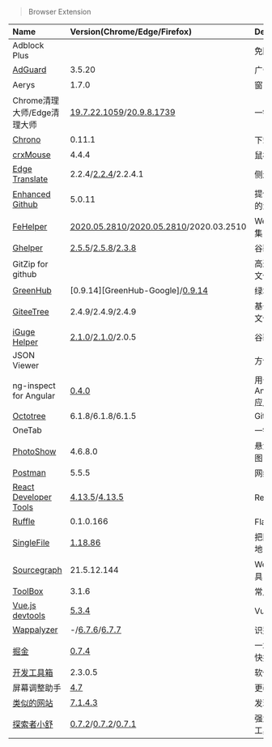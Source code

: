 > Browser Extension

| Name                              | Version(Chrome/Edge/Firefox)                                               | Description                          |
| :-------------------------------- | :------------------------------------------------------------------------- | :----------------------------------- |
| Adblock Plus                      |                                                                            | 免除广告困扰                         |
| [AdGuard][AdGuard]                | 3.5.20                                                                     | 广告拦截器                           |
| Aerys                             | 1.7.0                                                                      | 窗口标签管理器                       |
| Chrome清理大师/Edge清理大师       | [19.7.22.1059][CleanMaster-Google]/[20.9.8.1739][CleanMaster-Edge]         | 一键清理浏览器垃圾                   |
| [Chrono][Chrono]                  | 0.11.1                                                                     | 下载管理器                           |
| [crxMouse][crxMouse]              | 4.4.4                                                                      | 鼠标手势                             |
| [Edge Translate][EdgeTranslate]   | 2.2.4/[2.2.4][EdgeTranslate-Edge]/2.2.4.1                                  | 侧边翻译                             |
| [Enhanced Github][EnhancedGithub] | 5.0.11                                                                     | 提供GitHub附加组件的浏览器扩展       |
| [FeHelper][FeHelper]              | [2020.05.2810][FeHelper-Google]/[2020.05.2810][FeHelper-Edge]/2020.03.2510 | Web开发者常用工具集                  |
| [Ghelper][Ghelper]                | [2.5.5][Ghelper-Google]/[2.5.8][Ghelper-Edge]/[2.3.8][Ghelper-Firefox]     | 谷歌上网助手                         |
| GitZip for github                 |                                                                            | 高速下载GitHub项目文件夹             |
| [GreenHub][GreenHub]              | [0.9.14][GreenHub-Google]/[0.9.14][GreenHub-Edge]                          | 绿墙-网络出海工具                    |
| [GiteeTree][GiteeTree]            | 2.4.9/2.4.9/2.4.9                                                          | 基于Octotree的码云文件树插件         |
| [iGuge Helper][iGuge]             | [2.1.0][iGuge-Google]/[2.1.0][iGuge-Edge]/2.0.5                            | 谷歌学术助手                         |
| JSON Viewer                       |                                                                            | 方便查看Json结构                     |
| ng-inspect for Angular            | [0.4.0][ng-inspect-for-angular-Google]                                     | 用于调试Angular(1.x/4+/lvy)应用程序  |
| [Octotree][Octotree]              | 6.1.8/6.1.8/6.1.5                                                          | GitHub Code Tree                     |
| OneTab                            |                                                                            | 一键合并Tab                          |
| [PhotoShow][PhotoShow]            | 4.6.8.0                                                                    | 悬浮快速查看网页原图                 |
| [Postman][Postman]                | 5.5.5                                                                      | 网络API测试工具                      |
| [React Developer Tools][React]    | [4.13.5][React-Google]/[4.13.5][React-Edge]                                | React开发工具                        |
| [Ruffle][Ruffle]                  | 0.1.0.166                                                                  | Flash模拟器                          |
| [SingleFile][SingleFile]          | [1.18.86][SingleFile-Google]                                               | 把网页完整保存到本地                 |
| [Sourcegraph][Sourcegraph]        | 21.5.12.144                                                                | Web代码搜索浏览工具                  |
| [ToolBox][ToolBox]                | 3.1.6                                                                      | 常用工具                             |
| [Vue.js devtools][Vue]            | [5.3.4][Vue-Google]                                                        | Vue开发工具                          |
| [Wappalyzer][Wappalyzer]          | -/[6.7.6][Wappalyzer-Edge]/[6.7.7][Wappalyzer-Firefox]                     | 识别网站技术栈                       |
| [掘金][juejin]                    | [0.7.4][juejin-Edge]                                                       | 一站式聚合优质内容·快捷工具·常用网址 |
| [开发工具箱][开发工具箱]          | 2.3.0.5                                                                    | 软件开发小工具合集                   |
| 屏幕调整助手                      | [4.7][屏幕调整助手-Google]                                                 | 更改屏幕的大小                       |
| [类似的网站][similar]             | [7.1.4.3][similar-Google]                                                  | 发现相关网站                         |
| [探索者小舒][xiaoshu]             | [0.7.2][xiaoshu-Google]/[0.7.2][xiaoshu-Edge]/[0.7.1][xiaoshu-Firefox]     | 强大快捷的搜索切换工具               |

[AdGuard]: https://adguard.com/zh_cn/adguard-browser-extension/overview.html '跳转主页'
[CleanMaster-Google]: https://chrome.google.com/webstore/detail/clean-master-the-best-chr/eagiakjmjnblliacokhcalebgnhellfi '跳转Google Store'
[CleanMaster-Edge]: https://microsoftedge.microsoft.com/addons/detail/edge%E6%B8%85%E7%90%86%E5%A4%A7%E5%B8%88%EF%BC%9A%E4%B8%80%E9%94%AE%E6%B8%85%E7%90%86%E6%B5%8F%E8%A7%88%E5%99%A8%E5%9E%83%E5%9C%BE%EF%BC%8C%E8%AE%A9%E4%BD%A0%E7%9A%84edg/nlcebdoehkdiojeahkofcfnolkleembf '跳转Microsoft Store'
[Chrono]: https://www.chronodownloader.net/ '跳转主页'
[crxMouse]: https://crxmouse.com/zh-hans/ '跳转主页'
[EdgeTranslate]: https://github.com/EdgeTranslate/EdgeTranslate '跳转主页'
[EdgeTranslate-Edge]: https://microsoftedge.microsoft.com/addons/detail/%E4%BE%A7%E8%BE%B9%E7%BF%BB%E8%AF%91/bfdogplmndidlpjfhoijckpakkdjkkil '跳转Microsoft Store'
[EnhancedGithub]: https://varunmalhotra.xyz/enhanced-github/ '跳转主页'
[FeHelper]: https://www.baidufe.com/fehelper '跳转主页'
[FeHelper-Google]: https://chrome.google.com/webstore/detail/fehelper%E5%89%8D%E7%AB%AF%E5%8A%A9%E6%89%8B/pkgccpejnmalmdinmhkkfafefagiiiad '跳转Google Store'
[FeHelper-Edge]: https://microsoftedge.microsoft.com/addons/detail/fehelper%E5%89%8D%E7%AB%AF%E5%8A%A9%E6%89%8B/feolnkbgcbjmamimpfcnklggdcbgakhe '跳转Microsoft Store'
[Ghelper]: https://ghelper.xyz/ '跳转主页'
[Ghelper-Google]: https://chrome.google.com/webstore/detail/%E8%B0%B7%E6%AD%8C%E4%B8%8A%E7%BD%91%E5%8A%A9%E6%89%8B/cieikaeocafmceoapfogpffaalkncpkc '跳转Google Store'
[Ghelper-Firefox]: https://addons.mozilla.org/zh-CN/firefox/addon/%E8%B0%B7%E6%AD%8C%E4%B8%8A%E7%BD%91%E5%8A%A9%E6%89%8B-%E5%AE%98%E7%BD%91%E7%89%88/ '跳转Firefox Add-ons'
[Ghelper-Edge]: https://microsoftedge.microsoft.com/addons/detail/%E8%B0%B7%E6%AD%8C%E4%B8%8A%E7%BD%91%E5%8A%A9%E6%89%8B/eoboojokdmamahfilfmamjjkcmkmddgk '跳转Microsoft Store'
[GreenHub]: https://github.com/pablocc1979/Green-Hub-Proxy/ '跳转主页'
[GrteenHub-Google]: https://chrome.google.com/webstore/detail/greenhub-free-vpn/knmhokeiipedacnhpjklbjmfgedfohco '跳转Google Store'
[GreenHub-Edge]: https://microsoftedge.microsoft.com/addons/detail/greenhub%E7%BB%BF%E5%A2%99%E2%80%94%E7%BD%91%E7%BB%9C%E5%87%BA%E6%B5%B7%E5%B7%A5%E5%85%B7/hholdpohidinjmkoanabdchniingdfac '跳转Microsoft Store'
[GiteeTree]: https://gitee.com/oschina/GitCodeTree '跳转主页'
[iGuge]: https://iguge.xyz/ '跳转主页'
[iGuge-Google]: https://chrome.google.com/webstore/detail/igg%E8%B0%B7%E6%AD%8C%E5%AD%A6%E6%9C%AF%E5%8A%A9%E6%89%8B/ncldcbhpeplkfijdhnoepdgdnmjkckij '跳转Google Store'
[iGuge-Edge]: https://microsoftedge.microsoft.com/addons/detail/igg%E8%B0%B7%E6%AD%8C%E5%AD%A6%E6%9C%AF%E5%8A%A9%E6%89%8B/mchibleoefileemjfghfejaggonplmmg '跳转Microsoft Store'
[ng-inspect-for-angular-Google]: https://chrome.google.com/webstore/detail/ng-inspect-for-angular1x4/onfmmmemcmipkohkkgofiojpiahbpogh '跳转Google Store'
[Octotree]: https://www.octotree.io/ '跳转主页'
[PhotoShow]: https://github.com/Mr-VincentW/PhotoShow '跳转主页'
[Postman]: https://www.postman.com/downloads/ '跳转主页'
[React]: https://github.com/facebook/react '跳转主页'
[React-Google]: https://chrome.google.com/webstore/detail/react-developer-tools/fmkadmapgofadopljbjfkapdkoienihi '跳转Google Store'
[React-Edge]: https://microsoftedge.microsoft.com/addons/detail/react-developer-tools/gpphkfbcpidddadnkolkpfckpihlkkil '跳转Microsoft Store'
[Ruffle]: https://ruffle.rs/ '跳转主页'
[SingleFile]: https://github.com/gildas-lormeau/SingleFile '跳转主页'
[SingleFile-Google]: https://chrome.google.com/webstore/detail/singlefile/mpiodijhokgodhhofbcjdecpffjipkle '跳转Google Store'
[Sourcegraph]: https://sourcegraph.com/ '跳转主页'
[ToolBox]: http://chenapp.com/chrome/developtools '跳转主页'
[Vue]: https://devtools.vuejs.org/ '跳转主页'
[Vue-Google]: https://chrome.google.com/webstore/detail/vuejs-devtools/nhdogjmejiglipccpnnnanhbledajbpd '跳转Google Store'
[Wappalyzer]: https://www.wappalyzer.com/ '跳转主页'
[Wappalyzer-Chrome]: https://chrome.google.com/webstore/detail/wappalyzer/gppongmhjkpfnbhagpmjfkannfbllamg '跳转Google Store'
[Wappalyzer-Firefox]: https://addons.mozilla.org/zh-CN/firefox/addon/wappalyzer/ '跳转Firefox Add-ons'
[Wappalyzer-Edge]: https://microsoftedge.microsoft.com/addons/detail/wappalyzer/mnbndgmknlpdjdnjfmfcdjoegcckoikn '跳转Microsoft Store'
[juejin]: https://juejin.cn/extension '跳转主页'
[juejin-Edge]: https://microsoftedge.microsoft.com/addons/detail/%E7%A8%80%E5%9C%9F%E6%8E%98%E9%87%91/iblloeofmdhfkbkpjkkombjngddeocjk '跳转Microsoft Store'
[开发工具箱]: https://www.box3.cn/ '跳转主页'
[屏幕调整助手-Google]: https://chrome.google.com/webstore/detail/%E5%B1%8F%E5%B9%95%E8%B0%83%E6%95%B4%E5%8A%A9%E6%89%8B/ajgidahckhliegaonfgbialbcpcljach '跳转Google Store'
[similar]: https://www.similarsites.com/ '跳转主页'
[similar-Google]: https://chrome.google.com/webstore/detail/similar-sites-discover-re/necpbmbhhdiplmfhmjicabdeighkndkn '跳转Google Store'
[xiaoshu]: https://ex.xiaoshu.app/ '跳转主页'
[xiaoshu-Google]: https://chrome.google.com/webstore/detail/lcalpcoppmdamffdmmchmadbpaoibaep '跳转Google Store'
[xiaoshu-Edge]: https://microsoftedge.microsoft.com/addons/detail/%E6%8E%A2%E7%B4%A2%E8%80%85%E5%B0%8F%E8%88%92/coneollgjonabefaacemccaknmicmncj '跳转Microsoft Store'
[xiaoshu-Firefox]: https://addons.mozilla.org/zh-CN/firefox/addon/explorer-xiaoshu/ '跳转Firefox Add-ons'
